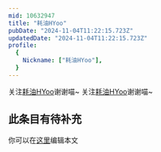 ```yaml
---
mid: 10632947
title: "耗油HYoo"
pubDate: "2024-11-04T11:22:15.723Z"
updatedDate: "2024-11-04T11:22:15.723Z"
profile:
  {
    Nickname: ["耗油HYoo"],
  }
---
```


关注[耗油HYoo](https://space.bilibili.com/10632947)谢谢喵~ 关注[耗油HYoo](https://space.bilibili.com/10632947)谢谢喵~

## 此条目有待补充
你可以在[这里](https://github.com/Yuhanawa/VTuber.ICU-Content/edit/master/v/耗油HYoo/index.md)编辑本文
